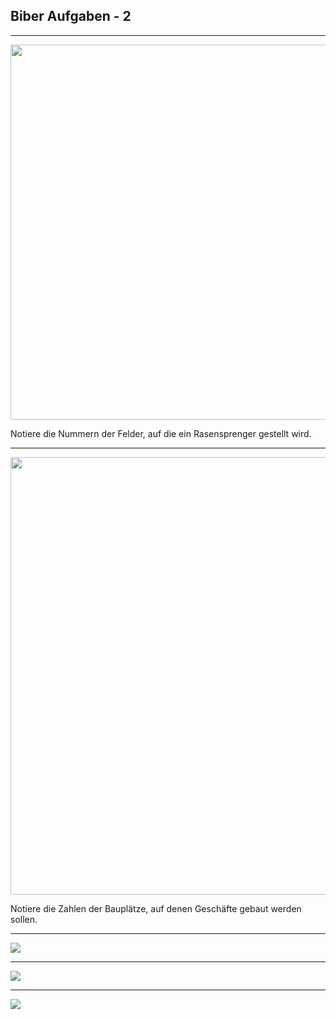 ## Biber Aufgaben - 2

---

<img src="./2020/Rasensprenger.png" width="600">

Notiere die Nummern der Felder, auf die ein Rasensprenger gestellt wird.

---

<img src="./2020/Geschaefte.png" width="700">

Notiere die Zahlen der Bauplätze, auf denen Geschäfte gebaut werden sollen.

---

<img src="./2020/Nachrichten_Netz.png">

---

<img src="./2020/Links_Rechts_Spiel.png">

---

<img src="./2020/Leiterspiel.png">
